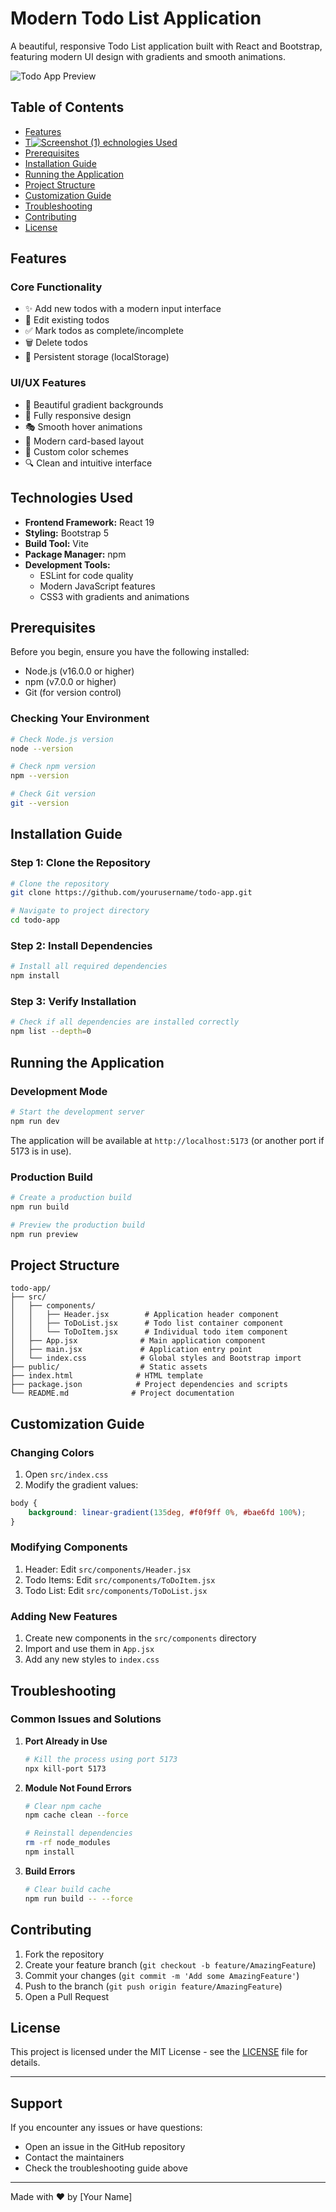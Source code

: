 ﻿# Modern Todo List Application

A beautiful, responsive Todo List application built with React and Bootstrap, featuring modern UI design with gradients and smooth animations.

![Todo App Preview](https://via.placeholder.com/800x400?text=Todo+App+Preview)

## Table of Contents
- [Features](#features)
- [T![Screenshot (1)](https://github.com/user-attachments/assets/ba1e43b8-aadc-41a3-8e52-6a89ea493d6b)
echnologies Used](#technologies-used)
- [Prerequisites](#prerequisites)
- [Installation Guide](#installation-guide)
- [Running the Application](#running-the-application)
- [Project Structure](#project-structure)
- [Customization Guide](#customization-guide)
- [Troubleshooting](#troubleshooting)
- [Contributing](#contributing)
- [License](#license)

## Features

### Core Functionality
- ✨ Add new todos with a modern input interface
- 📝 Edit existing todos
- ✅ Mark todos as complete/incomplete
- 🗑️ Delete todos
- 💾 Persistent storage (localStorage)

### UI/UX Features
- 🎨 Beautiful gradient backgrounds
- 📱 Fully responsive design
- 🎭 Smooth hover animations
- 🎯 Modern card-based layout
- 🌈 Custom color schemes
- 🔍 Clean and intuitive interface

## Technologies Used

- **Frontend Framework:** React 19
- **Styling:** Bootstrap 5
- **Build Tool:** Vite
- **Package Manager:** npm
- **Development Tools:**
  - ESLint for code quality
  - Modern JavaScript features
  - CSS3 with gradients and animations

## Prerequisites

Before you begin, ensure you have the following installed:
- Node.js (v16.0.0 or higher)
- npm (v7.0.0 or higher)
- Git (for version control)

### Checking Your Environment
```bash
# Check Node.js version
node --version

# Check npm version
npm --version

# Check Git version
git --version
```

## Installation Guide

### Step 1: Clone the Repository
```bash
# Clone the repository
git clone https://github.com/yourusername/todo-app.git

# Navigate to project directory
cd todo-app
```

### Step 2: Install Dependencies
```bash
# Install all required dependencies
npm install
```

### Step 3: Verify Installation
```bash
# Check if all dependencies are installed correctly
npm list --depth=0
```

## Running the Application

### Development Mode
```bash
# Start the development server
npm run dev
```
The application will be available at `http://localhost:5173` (or another port if 5173 is in use).

### Production Build
```bash
# Create a production build
npm run build

# Preview the production build
npm run preview
```

## Project Structure

```
todo-app/
├── src/
│   ├── components/
│   │   ├── Header.jsx        # Application header component
│   │   ├── ToDoList.jsx      # Todo list container component
│   │   └── ToDoItem.jsx      # Individual todo item component
│   ├── App.jsx              # Main application component
│   ├── main.jsx             # Application entry point
│   └── index.css            # Global styles and Bootstrap import
├── public/                  # Static assets
├── index.html              # HTML template
├── package.json            # Project dependencies and scripts
└── README.md              # Project documentation
```

## Customization Guide

### Changing Colors
1. Open `src/index.css`
2. Modify the gradient values:
```css
body {
    background: linear-gradient(135deg, #f0f9ff 0%, #bae6fd 100%);
}
```

### Modifying Components
1. Header: Edit `src/components/Header.jsx`
2. Todo Items: Edit `src/components/ToDoItem.jsx`
3. Todo List: Edit `src/components/ToDoList.jsx`

### Adding New Features
1. Create new components in the `src/components` directory
2. Import and use them in `App.jsx`
3. Add any new styles to `index.css`

## Troubleshooting

### Common Issues and Solutions

1. **Port Already in Use**
   ```bash
   # Kill the process using port 5173
   npx kill-port 5173
   ```

2. **Module Not Found Errors**
   ```bash
   # Clear npm cache
   npm cache clean --force
   
   # Reinstall dependencies
   rm -rf node_modules
   npm install
   ```

3. **Build Errors**
   ```bash
   # Clear build cache
   npm run build -- --force
   ```

## Contributing

1. Fork the repository
2. Create your feature branch (`git checkout -b feature/AmazingFeature`)
3. Commit your changes (`git commit -m 'Add some AmazingFeature'`)
4. Push to the branch (`git push origin feature/AmazingFeature`)
5. Open a Pull Request

## License

This project is licensed under the MIT License - see the [LICENSE](LICENSE) file for details.

---

## Support

If you encounter any issues or have questions:
- Open an issue in the GitHub repository
- Contact the maintainers
- Check the troubleshooting guide above

---

Made with ❤️ by [Your Name]
